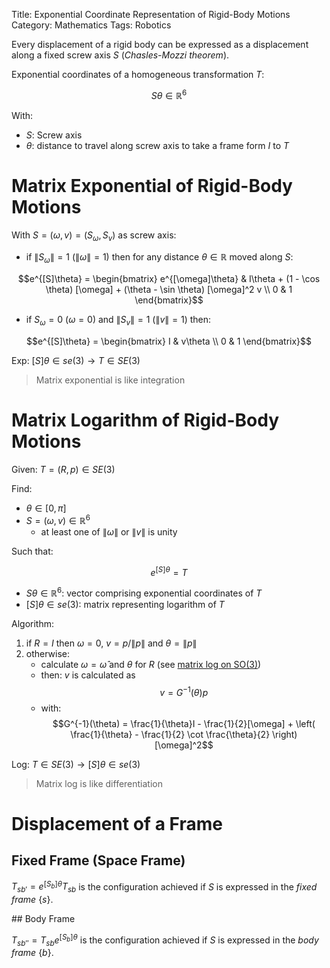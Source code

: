 Title: Exponential Coordinate Representation of Rigid-Body Motions 
Category: Mathematics
Tags: Robotics


Every displacement of a rigid body can be expressed as a displacement along a fixed screw axis $S$ (*Chasles-Mozzi theorem*).

Exponential coordinates of a homogeneous transformation $T$:

$$S\theta \in \mathbb{R}^6$$

With:

- $S$: Screw axis
- $\theta$: distance to travel along screw axis to take a frame form $I$ to $T$

# Matrix Exponential of Rigid-Body Motions


With $S = (\omega, v) = (S_{\omega}, S_v)$ as screw axis:

- if $\left\| S_{\omega} \right\| = 1$ ($\left\| \omega \right\| = 1$) then for any distance $\theta \in \mathbb{R}$ moved along $S$:

$$e^{[S]\theta} =
\begin{bmatrix}
e^{[\omega]\theta} &
I\theta + (1 - \cos \theta) [\omega] + (\theta - \sin \theta) [\omega]^2 v \\
0 & 1
\end{bmatrix}$$

- if $S_\omega = 0$ ($\omega = 0$) and $\left\| S_v \right\| = 1$ ($\left\| v \right\| = 1$) then:

$$e^{[S]\theta} =
\begin{bmatrix}
    I & v\theta \\
    0 & 1
\end{bmatrix}$$


Exp: $[S]\theta \in se(3) \rightarrow T \in SE(3)$

> Matrix exponential is like integration


# Matrix Logarithm of Rigid-Body Motions


Given: $T = (R, p) \in SE(3)$

Find:

- $\theta \in [0, \pi]$
- $S = (\omega, v) \in \mathbb{R}^6$
  - at least one of $\left\| \omega \right\|$ or $\left\| v \right\|$ is unity
  
Such that:

$$e^{[S]\theta} = T$$

- $S\theta \in \mathbb{R}^6$: vector comprising exponential coordinates of $T$
- $[S]\theta \in se(3)$: matrix representing logarithm of $T$

Algorithm:

1. if $R=I$ then $\omega=0$, $v = p / \left\| p \right\|$ and $\theta = \left\| p \right\|$
2. otherwise:
     - calculate $\omega = \hat{\omega}$ and $\theta$ for $R$ (see [matrix log on SO(3)]({filename}/content/rodrigues_formula.md))
     - then: $v$ is calculated as $$v = G^{-1}(\theta)p$$
     - with: $$G^{-1}(\theta) = \frac{1}{\theta}I - \frac{1}{2}[\omega] + \left( \frac{1}{\theta} - \frac{1}{2} \cot \frac{\theta}{2} \right) [\omega]^2$$

Log: $T \in SE(3) \rightarrow [S]\theta \in se(3)$

> Matrix log is like differentiation


# Displacement of a Frame

## Fixed Frame (Space Frame)

$T_{sb'} = e^{[S_b]\theta}T_{sb}$ is the configuration achieved if $S$ is expressed in the *fixed frame* $\{s\}$.

## Body Frame

$T_{sb''} = T_{sb}e^{[S_b]\theta}$ is the configuration achieved if $S$ is expressed in the *body frame* $\{b\}$.

